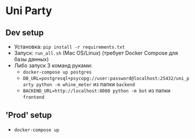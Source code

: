 # Uni Party

## Dev setup

* Установка: `pip install -r requirements.txt`
* Запуск: `run_all.sh` (Mac OS/Linux) (требует Docker Compose для базы данных)
* Либо запуск 3 команд руками:
  * `docker-compose up postgres`
  * `DB_URL=postgresql+psycopg://user:password@localhost:25432/uni_party python -m whine_meter` из папки `backend`
  * `BACKEND_URL=http://localhost:8080 python -m bot` из папки `frontend`

## 'Prod' setup

* `docker-compose up`
